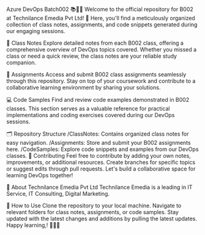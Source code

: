Azure DevOps Batch002 📚👩‍💻
Welcome to the official repository for B002 at Technilance Emedia Pvt Ltd! 🚀 Here, you'll find a meticulously organized collection of class notes, assignments, and code snippets generated during our engaging sessions.

📔 Class Notes
Explore detailed notes from each B002 class, offering a comprehensive overview of DevOps topics covered. Whether you missed a class or need a quick review, the class notes are your reliable study companion.

📝 Assignments
Access and submit B002 class assignments seamlessly through this repository. Stay on top of your coursework and contribute to a collaborative learning environment by sharing your solutions.

💻 Code Samples
Find and review code examples demonstrated in B002 classes. This section serves as a valuable reference for practical implementations and coding exercises covered during our DevOps sessions.

🗂️ Repository Structure
/ClassNotes: Contains organized class notes for easy navigation.
/Assignments: Store and submit your B002 assignments here.
/CodeSamples: Explore code snippets and examples from our DevOps classes.
🤝 Contributing
Feel free to contribute by adding your own notes, improvements, or additional resources. Create branches for specific topics or suggest edits through pull requests. Let's build a collaborative space for learning DevOps together!

🏢 About Technilance Emedia Pvt Ltd
Technilance Emedia is a leading in IT Service, IT Consulting, Digital Marketing. 

📌 How to Use
Clone the repository to your local machine.
Navigate to relevant folders for class notes, assignments, or code samples.
Stay updated with the latest changes and additions by pulling the latest updates.
Happy learning,! 🚀🚀📖
